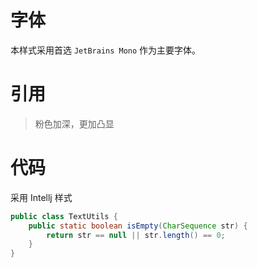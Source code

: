 # 字体

本样式采用首选 `JetBrains Mono` 作为主要字体。

# 引用

> 粉色加深，更加凸显

# 代码

采用 Intellj 样式

```java
public class TextUtils {
    public static boolean isEmpty(CharSequence str) {
        return str == null || str.length() == 0;
    }
}
```

